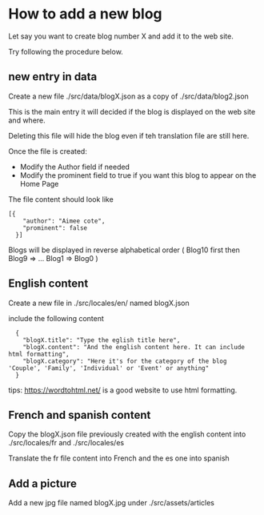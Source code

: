 # How to add a new blog
Let say you want to create blog number X and add it to the web site.

Try following the procedure below.
## new entry in data
Create a new file ./src/data/blogX.json as a copy of ./src/data/blog2.json

This is the main entry it will decided if the blog is displayed on the web site and where.

Deleting this file will hide the blog even if teh translation file are still here.

Once the file is created:
- Modify the Author field if needed
- Modify the prominent field to true if you want this blog to appear on the Home Page

The file content should look like
```
[{
    "author": "Aimee cote",
    "prominent": false
  }]
```
Blogs will be displayed in reverse alphabetical order ( Blog10 first then Blog9 => ... Blog1 => Blog0 )

## English content
Create a new file in ./src/locales/en/ named blogX.json

include the following content
```
  {
    "blogX.title": "Type the eglish title here",
    "blogX.content": "And the english content here. It can include html formatting",
    "blogX.category": "Here it's for the category of the blog 'Couple', 'Family', 'Individual' or 'Event' or anything"
  }
```
tips: https://wordtohtml.net/ is a good website to use html formatting.

## French and spanish content
Copy the blogX.json file previously created with the english content into ./src/locales/fr and ./src/locales/es

Translate the fr file content into French and the es one into spanish
## Add a picture
Add a new jpg file named blogX.jpg under ./src/assets/articles 